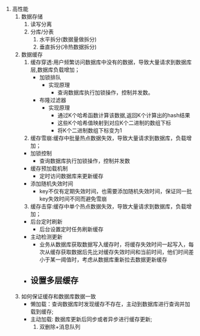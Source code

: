 1. 高性能  
   1. 数据存储 
      1. 读写分离  
      2. 分库/分表  
         1. 水平拆分(数据量做拆分)
         2. 垂直拆分(冷热数据拆分)   
   2. 数据缓存 
      1. 缓存穿透:用户频繁访问数据库中没有的数据，导致大量请求到数据库层,数据库负载增加；  
            - 加锁排队
              - 实现原理
                - 查询数据库执行加锁操作，控制并发数。
            - 布隆过滤器
                - 实现原理  
                  - 通过K个哈希函数计算该数据,返回K个计算出的hash结果
                  - 这些K个哈希值映射到对应K个二进制的数组下标
                  - 将K个二进制数组下标变为1
      2. 缓存雪崩:缓存中批量热点数据失效，导致大量请求到数据库，负载增加； 
        - 加锁控制
            - 查询数据库执行加锁操作，控制并发数
        - 缓存预加载机制
            - 定时访问数据库来更新缓存
        - 添加随机失效时间
            - key不仅有定期失效时间，也需要添加随机失效时间，保证同一批key失效时间不同而避免雪崩
      3. 缓存击穿:缓存中单个热点数据失效，导致大量请求到数据库，负载增加；   
        - 后台定时刷新
            - 后台设置定时任务刷新缓存
        - 主动检测更新
            - 业务从数据库获取数据写入缓存时，将缓存失效时间一起写入，每次从缓存获取数据后先比对缓存失效时间和当前时间，他们时间差小于某一阈值时，考虑从数据库重新拉去数据更新缓存
        - 设置多层缓存
            - 
   3. 如何保证缓存和数据库数据一致  
        - 懒加载：查询数据库时发现缓存不存在，主动到数据库进行查询并加载到缓存;
        - 主动加载: 数据库更新后同步或者异步进行缓存更新;
             1. 双删除+消息队列  
